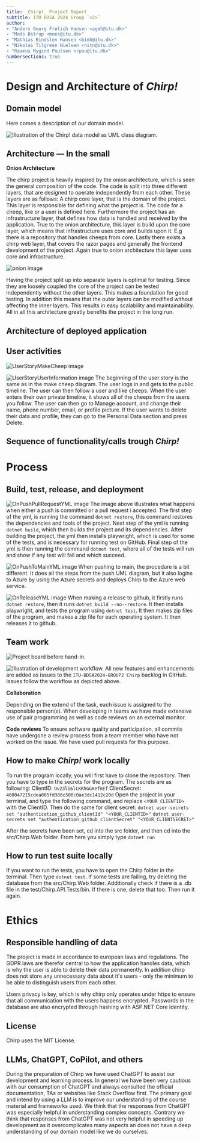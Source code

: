 ```yaml
---
title: _Chirp!_ Project Report
subtitle: ITU BDSA 2024 Group `<2>`
author:
- "Anders Georg Frølich Hansen <ageh@itu.dk>"
- "Mads Østrup <moes@itu.dk>"
- "Mathias Bindslev Hansen <bimh@itu.dk>"
- "Nikolai Tilgreen Nielsen <nitn@itu.dk>"
- "Rasmus Mygind Poulsen <rpou@itu.dk>"
numbersections: true
---
```


# Design and Architecture of _Chirp!_


## Domain model
<!---
Provide an illustration of your domain model. Make sure that it is correct and complete. In case you are using ASP.NET Identity, make sure to illustrate that accordingly.
-->
 
Here comes a description of our domain model.

![Illustration of the _Chirp!_ data model as UML class diagram.](images/domain_model.png)

## Architecture — In the small
<!---
Illustrate the organization of your code base. That is, illustrate which layers exist in your (onion) architecture. Make sure to illustrate which part of your code is residing in which layer.
-->

**Onion Architecture**

The chirp project is heavily inspired by the onion architecture, which is seen the general composition of the code. The code is split into three different layers, that are designed to operate independently from each other. These layers are as follows: 
A chirp core layer, that is the domain of the project. This layer is responsible for defining what the project is. The code for a cheep, like or a user is defined here. 
Furthermore the project has an infrastructure layer, that defines how data is handled and received by the application. True to the onion architecture, this layer is build upon the core layer, which means that infrastructure uses core and builds upon it. E.g there is a repository that handles cheeps from core. 
Lastly there exists a chirp web layer, that covers the razor pages and generally the frontend development of the project. Again true to onion architecture this layer uses core and infrastructure.

![onion image](images/onion.png)

Having the project split up into separate layers is optimal for testing. Since they are loosely coupled the core of the project can be tested independently without the other layers. This makes a foundation for good testing. In addition this means that the outer layers can be modified without affecting the inner layers. This results in easy scalability and maintainability. All in all this architecture greatly benefits the project in the long run.


## Architecture of deployed application
<!---
Illustrate the architecture of your deployed application. Remember, you developed a client-server application. Illustrate the server component and to where it is deployed, illustrate a client component, and show how these communicate with each other.
-->

## User activities
<!---
Illustrate typical scenarios of a user journey through your Chirp! application. That is, start illustrating the first page that is presented to a non-authorized user, illustrate what a non-authorized user can do with your Chirp! application, and finally illustrate what a user can do after authentication.

Make sure that the illustrations are in line with the actual behavior of your application.
-->

![UserStoryMakeCheep image](images/UserStoryMakeCheep.drawio.png)

![UserStoryUserInformation image](images/UserStoryUserInformation.png)
The beginning of the user story is the same as in the make cheep diagram. The user logs in and gets to the public timeline. The user can then follow a user and like cheeps. When the user enters their own private timeline, it shows all of the cheeps from the users you follow. The user can then go to Manage account, and change their name, phone number, email, or profile picture. If the user wants to delete their data and profile, they can go to the Personal Data section and press Delete. 


## Sequence of functionality/calls trough _Chirp!_
<!---
With a UML sequence diagram, illustrate the flow of messages and data through your Chirp! application. Start with an HTTP request that is send by an unauthorized user to the root endpoint of your application and end with the completely rendered web-page that is returned to the user.

Make sure that your illustration is complete. That is, likely for many of you there will be different kinds of "calls" and responses. Some HTTP calls and responses, some calls and responses in C# and likely some more. (Note the previous sentence is vague on purpose. I want that you create a complete illustration.) FREE
-->

# Process

## Build, test, release, and deployment
<!---
Illustrate with a UML activity diagram how your Chirp! applications are build, tested, released, and deployed. That is, illustrate the flow of activities in your respective GitHub Actions workflows.

Describe the illustration briefly, i.e., how your application is built, tested, released, and deployed.
-->

![OnPushPullRequestYML image](images/OnPushPullRequestYML.png)
The image above illustrates what happens when either a push is committed or a pull request i accepted. The first step of the yml, is running the command `dotnet restore`, this command restores the dependencies and tools of the project. Next step of the yml is running `dotnet build`, which then builds the project and its dependencies. After building the project, the yml then installs playwright, which is used for some of the tests, and is necessary for running test on GitHub. Final step of the yml is then running the command `dotnet test`, where all of the tests will run and show if any test will fail and which succeed.

![OnPushToMainYML image](images/OnPushToMainYML.png)
When pushing to main, the procedure is a bit different. It does all the steps from the push UML diagram, but it also logins to Azure by using the Azure secrets and deploys Chirp to the Azure web service.

![OnReleaseYML image](images/OnReleaseYML.png)
When making a release to github, it firstly runs `dotnet restore`, then it runs `dotnet build --no--restore`. It then installs playwright, and tests the program using `dotnet test`. It then makes zip files of the program, and makes a zip file for each operating system. It then releases it to github.


## Team work
<!---
Show a screenshot of your project board right before hand-in. Briefly describe which tasks are still unresolved, i.e., which features are missing from your applications or which functionality is incomplete.

Briefly describe and illustrate the flow of activities that happen from the new creation of an issue (task description), over development, etc. until a feature is finally merged into the main branch of your repository.
-->
![Project board before hand-in.](images/Projectboard_16-12-2024.png)
<!--
HVAD SKAL TILFØJES HER??
 -->


![Illustration of development workflow.](images/ProjectBoard.png)
All new features and enhancements are added as issues to the `ITU-BDSA2024-GROUP2 Chirp` backlog in GitHub. Issues follow the workflow as depicted above.

**Collaboration**

Depending on the extend of the task, each issue is assigned to the responsible person(s). When developing in teams we have made extensive use of pair programming as well as code reviews on an external monitor.

<!--
**Development**
During the development process we have followed a trunk-based branching strategy using short-lived feature branches for each issue.
RYK TIL ANDEN SEKTION
 -->

**Code reviews**
To ensure software quality and participation, all commits have undergone a review process from a team member who have not worked on the issue. We have used pull requests for this purpose.


## How to make _Chirp!_ work locally
<!---
There has to be some documentation on how to come from cloning your project to a running system. That is, Adrian or Helge have to know precisely what to do in which order. Likely, it is best to describe how we clone your project, which commands we have to execute, and what we are supposed to see then.
-->

To run the program locally, you will first have to clone the repository. Then you have to type in the secrets for the program. The secrets are as following:
ClientID: `Ov23li6lCKKhGGXefnEf`
ClientSecret: `460047215cdea005fd386c508c0ae3dc1412c20d`
Open the project in your terminal, and type the following command, and replace `<YOUR_CLIENTID>` with the ClientID. Then do the same for client secret:
`dotnet user-secrets set "authentication_github_clientId" "<YOUR_CLIENTID>"`
`dotnet user-secrets set "authentication_github_clientSecret" "<YOUR_CLIENTSECRET>"`

After the secrets have been set, cd into the src folder, and then cd into the src/Chirp.Web folder. From here you simply type `dotnet run`

## How to run test suite locally
<!---
List all necessary steps that Adrian or Helge have to perform to execute your test suites. Here, you can assume that we already cloned your repository in the step above.

Briefly describe what kinds of tests you have in your test suites and what they are testing.
-->

If you want to run the tests, you have to open the Chirp folder in the terminal. Then type `dotnet test`. If some tests are failing, try deleting the database from the src/Chirp.Web folder. Additionally check if there is a .db file in the test/Chirp.API.Tests/bin. If there is one, delete that too. Then run it again.

# Ethics

## Responsible handling of data
The project is made in accordance to european laws and regulations. The GDPR laws are therefor central to how the application handles data, which is why the user is able to delete their data permanently. In addition chirp does not store any unnecessary data about it's users - only the minimum to be able to distinguish users from each other. 

Users privacy is key, which is why chirp only operates under https to ensure that all communication with the users happens encrypted. Passwords in the database are also encrypted through hashing with ASP.NET Core Identity.


## License
<!---
State which software license you chose for your application.
-->
Chirp uses the MIT License. 

## LLMs, ChatGPT, CoPilot, and others
<!---
State which LLM(s) were used during development of your project. In case you were not using any, just state so. In case you were using an LLM to support your development, briefly describe when and how it was applied. Reflect in writing to which degree the responses of the LLM were helpful. Discuss briefly if application of LLMs sped up your development or if the contrary was the case. 
-->
During the preparation of Chirp we have used ChatGPT to assist our development and learning process. In general we have been very cautious with our consumption of ChatGPT and always consulted the official documentation, TAs or websites like Stack Overflow first. The primary goal and intend by using a LLM is to improve our understanding of the course material and frameworks used. We think that the responses from ChatGPT was especially helpful in understanding complex concepts. Contrary we think that responses from ChatGPT was not very helpful in speeding up development as it overcomplicates many aspects an does not have a deep understanding of our domain model like we do ourselves.

